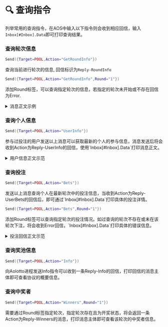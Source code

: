 # 🔍 查询指令

列举常用的查询指令，在AOS中输入以下指令则会收到相应回信，输入`Inbox[#Inbox].Data`即可打印查询结果。

### 查询轮次信息

```lua
Send({Target=POOL,Action="GetRoundInfo"})
```

查询当前进行轮次的信息, 回信标识为`Reply-RoundInfo`

```lua
Send({Target=POOL,Action="GetRoundInfo",Round="1"})
```

添加Round标签，可以查询指定轮次的信息，若指定的轮次未开始或不存在回信为Error.

<details>

<summary>消息正文示例</summary>

```
  -----------------------------------------      
  aolotto Round 1 - Ended
  ----------------------------------------- 
  * Pool Balance:      215.200 ALT
  * Estimated Prize:   160.100 ALT
  * Participants:      3
  * Bets:              110200
  * Start at:          2024/07/12 19:07 UTC
  * Lucky Number:      547
  ----------------------------------------- 
  Ends at 2024/07/14 01:17 UTC, 1 winners.
```

</details>

### 查询个人信息

```lua
Send({Target=POOL,Action="UserInfo"})
```

参与过投注的用户发送以上消息可以获取最新的个人的参与信息，消息发送后将会收到Action为Reply-UserInfo的回信，使用\`Inbox\[#Inbox].Data\`打印消息正文。

<details>

<summary>用户信息正文示范</summary>

```
 TRSgY37rCXAVmYXzKQ3pw1-lyBDASlw5GGphXVO5DJE
  -------------------------------------------
  * Number of Wins :   1
  * Rewards Balance :  0.000 ALT
  * Total Rewards :    160.100 ALT
  * Bets Amount :      407000
  * Bets Placed :      11
  -------------------------------------------
  First bet on 2024/07/14 01:17 UTC
```

</details>

### 查询投注

```lua
Send({Target=POOL,Action="Bets"})
```

发送以上消息查询个人在最新轮次中的投注信息，当收到Action为Reply-UserBets的回信后，即可通过\`Inbox\[#Inbox].Data\`打印具体的投注详情。

```lua
Send({Target=POOL,Action="Bets",Round="1"})
```

添加Round标签可以查询指定轮次的投注情况。如过查询的轮次不存在或未在该轮次下注，将会收到Error回信，\`Inbox\[#Inbox].Data\`打印具体的错误信息。

<details>

<summary>投注回信正文示范</summary>

```
You've placed 3000 bets that cover 3 numbers on Round 1 : 
----------------------------------------------------------
 782 * 1000  |  400 * 1000  |  870 * 1000  | 
```

</details>

### 查询奖池信息

```lua
Send({Target=POOL,Action="Info"})
```

向Aolotto进程发送Info指令可以收到一条Reply-Info的回信，打印回信的消息主体即可查看协议的概要信息。

### 查询中奖者

```lua
Send({Target=POOL,Action="Winners",Round="1"})
```

需要通过Round标签指定轮次，指定轮次存在且为开奖状态，将会返回一条Action为Reply-Winners的消息，打印消息主体即可查看该轮次的中奖者信息。
